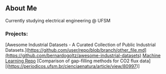 ## About Me
Currently studying electrical engineering @ UFSM 

### Projects: 
[Awesome Industrial Datasets - A Curated Collection of Public Industrial Datasets.](https://github.com/user/repo/blob/branch/other_file.md](https://github.com/bernardogoltz/awesome-industrial-datasets)
[Machine Learning Repo](https://github.com/bernardogoltz/machine-learning-cookbook)
[Comparison of gap-filling methods for CO2 flux data][(https://periodicos.ufsm.br/cienciaenatura/article/view/80997)]


